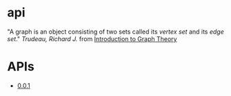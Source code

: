 api
===

"A graph is an object consisting of two sets called its _vertex set_ and its _edge set_." _Trudeau, Richard J._ from [Introduction to Graph Theory](http://store.doverpublications.com/0486678709.html)

# APIs

 * [0.0.1](http://trudeau.github.io/api/0.0.1/)
